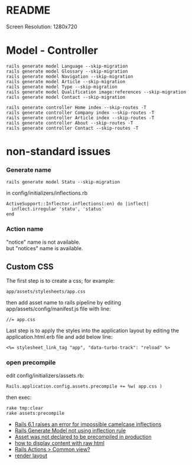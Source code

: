 # README
  Screen Resolution: 1280x720

# Model - Controller
```
rails generate model Language --skip-migration
rails generate model Glossary --skip-migration
rails generate model Navigation --skip-migration
rails generate model Article --skip-migration
rails generate model Type --skip-migration
rails generate model Qualification image:references --skip-migration
rails generate model Contact --skip-migration
```

```
rails generate controller Home index --skip-routes -T
rails generate controller Company index --skip-routes -T
rails generate controller Article index --skip-routes -T
rails generate controller About --skip-routes -T
rails generate controller Contact --skip-routes -T
```


# non-standard issues

### Generate name
```
rails generate model Statu --skip-migration
```

in config/initializers/inflections.rb
```
ActiveSupport::Inflector.inflections(:en) do |inflect|
  inflect.irregular 'statu', 'status'
end
```

### Action name
"notice" name is not available.    
but "notices" name is available.



## Custom CSS
  The first step is to create a css; for example:    
```
app/assets/stylesheets/app.css
```

  then add asset name to rails pipeline by editing app/assets/config/manifest.js file with line:    
```
//= app.css
```

  Last step is to apply the styles into the application layout by editing the application.html.erb file and add below line:
```
<%= stylesheet_link_tag "app", "data-turbo-track": "reload" %>
```

### open precompile
edit config/initializers/assets.rb:
```
Rails.application.config.assets.precompile += %w( app.css )
```
then exec:
```
rake tmp:clear
rake assets:precompile
```

- [Rails 6.1 raises an error for impossible camelcase inflections](https://www.bigbinary.com/blog/rails-6-1-raises-error-for-impossible-camelcase-inflections)
- [Rails Generate Model not using inflection rule](https://stackoverflow.com/q/44354541)
- [Asset was not declared to be precompiled in production](https://unity-yuji.xyz/asset-was-not-declared-to-be-precompiled-in-production/)
- [how to display content with raw html](https://stackoverflow.com/a/4052936)
- [Rails Actions > Common view?](https://stackoverflow.com/questions/9259483/rails-actions-common-view)
- [render layout](https://guides.rubyonrails.org/layouts_and_rendering.html#using-partials)
